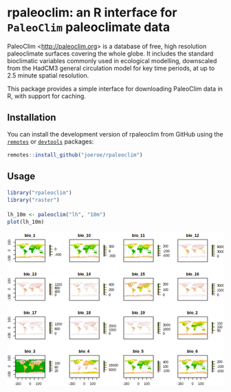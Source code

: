 
# rpaleoclim: an R interface for `PaleoClim` paleoclimate data

PaleoClim \<<http://paleoclim.org>\> is a database of free, high
resolution paleoclimate surfaces covering the whole globe. It includes
the standard bioclimatic variables commonly used in ecological
modelling, downscaled from the HadCM3 general circulation model for key
time periods, at up to 2.5 minute spatial resolution.

This package provides a simple interface for downloading PaleoClim data
in R, with support for caching.

## Installation

You can install the development version of rpaleoclim from GitHub using
the [`remotes`](https://github.com/r-lib/remotes) or
[`devtools`](https://github.com/r-lib/devtools) packages:

``` r
remotes::install_github("joeroe/rpaleoclim")
```

## Usage

``` r
library("rpaleoclim")
library("raster")

lh_10m <- paleoclim("lh", "10m")
plot(lh_10m)
```

![](README_files/figure-gfm/rpaleoclim-demo-1.png)<!-- -->
